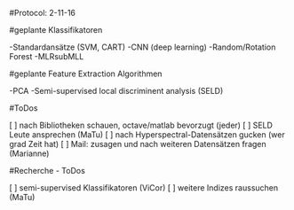 
#Protocol: 2-11-16

#geplante Klassifikatoren

-Standardansätze (SVM, CART)
-CNN (deep learning)
-Random/Rotation Forest
-MLRsubMLL

#geplante Feature Extraction Algorithmen

-PCA
-Semi-supervised local discriminent analysis (SELD)

#ToDos

[ ] nach Bibliotheken schauen, octave/matlab bevorzugt (jeder)
[ ] SELD Leute ansprechen (MaTu)
[ ] nach Hyperspectral-Datensätzen gucken (wer grad Zeit hat)
[ ] Mail: zusagen und nach weiteren Datensätzen fragen (Marianne)

#Recherche - ToDos

[ ] semi-supervised Klassifikatoren (ViCor)
[ ] weitere Indizes raussuchen (MaTu)

